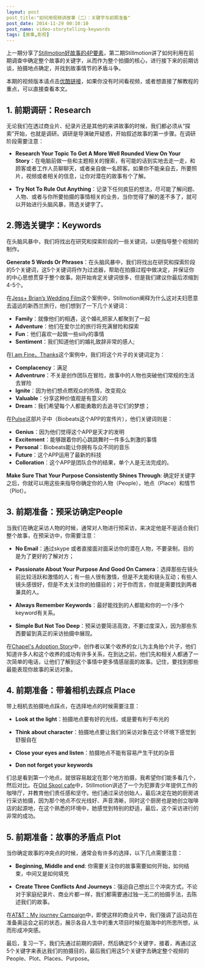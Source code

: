 ```yaml
---
layout: post
post_title:"如何用视频讲故事（二）：关键字与前期准备"
post_date: 2014-11-29 00:10:10
post_name: video-storytelling-keywords
tags: [故事,影视]
---
```


上一期分享了[Stillmotion好故事的4P要素](http://www.banpie.info/video-storytelling-4p/)，第二期Stillmotion讲了如何利用在前期调查中确定整个故事的关键字，从而作为整个拍摄的核心，进行接下来的前期访谈，拍摄地点确定，并找到故事情节的矛盾斗争。

本期的视频版本请点击[优酷链接](http://v.youku.com/v_show/id_XNTY4ODExOTAw.html?from=y1.2-1-87.3.1-2.1-1-1-0)，如果你没有时间看视频，或者想直接了解教程的重点，可以直接查看本文。

## 1. 前期调研：Research

无论我们在透过商业片、纪录片还是其他的来讲故事的时候，我们都必须从“探索”开始，也就是调研。调研是导演破开疑惑，开始叙述故事的第一步骤。在调研阶段需要注意：

*   **Research Your Topic To Get A More Well Rounded View On Your Story**：在电脑前做一些和主题相关的搜索，有可能的话到实地去走一走，和顾客或者工作人员聊聊天，或者亲自做一名顾客。如果你不能亲自去，所要照片，视频或者相关的信息，让你对潜在的故事有个了解。

*   **Try Not To Rule Out Anything**：记录下任何疯狂的想法，尽可能了解问题、人物、或者与你所要拍摄的事情相关的业务，当你觉得了解的差不多了，就可以开始进行头脑风暴，筛选关键字了。

## 2.筛选关键字：Keywords

在头脑风暴中，我们将找出在研究和探索阶段的一些关键词，以便指导整个视频的制作。

**Generate 5 Words Or Phrases**：在头脑风暴中，我们将找出在研究和探索阶段的5个关键词，这5个关键词将作为过滤器，帮助在拍摄过程中做决定，并保证你的中心思想贯穿于整个故事。刚开始肯定关键词很多，但是我们建议你最后浓缩到4-5个。

在[Jess+ Brian’s Wedding Film](https://vimeo.com/66854617)这个案例中，Stillmotion阐释为什么这对夫妇愿意去遥远的新西兰旅行，他们想到了一下几个关键词：

- **Family**：就像他们的相遇，这个婚礼把家人都聚到了一起
- **Adventure**：他们在爱尔兰的旅行将充满冒险和探索
- **Fun**：他们喜欢一起做一些silly的事情
- **Sentiment**：我们知道他们的婚礼致辞非常的感人;

在[I am Fine，Thanks](http://www.imfinethanksmovie.com/)这个案例中，我们将这个片子的关键词定为：

- **Complacency**：满足
-  **Adventrure**：不关是创作团队在冒险，故事中的人物也突破他们常规的生活去冒险
- **Ignite**：因为他们想点燃观众的热情，改变观众
- **Valuable**：分享这种价值观是有意义的
- **Dream**：我们希望每个人都能勇敢的去追寻它们的梦想；

在[Pulse](https://vimeo.com/55772166)这部片子中（Biobeats这个APP的宣传片），他们关键词则是：

- **Genius**：因为他们觉得这个APP是天才的发明
- **Excitement**：能够跟着你的心跳跳舞时一件多么刺激的事情
- **Personal**：Biobeats能让你拥有与众不同的音乐
- **Future**：这个APP运用了最新的科技
- **Colloration**：这个APP是团队合作的结果，单个人是无法完成的。

**Make Sure That Your Purpose Consistently Shines Through**: 确定好关键字之后，你就可以用这些来指导你确定你的人物（People），地点（Place）和情节（Plot）。

## 3. 前期准备：预采访确定People

当我们在确定采访人物的时候，通常对人物进行预采访，来决定他是不是适合我们整个故事，在预采访中，你需要注意：

- **No Email**：通过skype 或者直接面对面采访你的潜在人物，不要录制，目的是为了更好的了解对方；

- **Passionate About Your Purpose And Good On Camera**：选择那些在镜头前比较活跃和激情的人；有一些人很有激情，但是不太能和镜头互动；有些人镜头感很好，但是不太关注你的拍摄目的；对于你而言，你就是需要找到两者兼具的人。

- **Always Remember Keywords**：最好能找到的人都能和你的一个/多个keyword有关系。

- **Simple But Not Too Deep**：预采访要简洁高效，不要过度深入，因为那些东西要留到真正的采访拍摄中展现。

在[Chapel's Adoption Story](https://vimeo.com/34640687)中，创作者以某个收养的女儿为主角拍个片子，他们知道许多人和这个收养的成功有许多关系，在到达之前，他们先和相关人都通了一次简单的电话，让他们了解到这个事情中更多情感层面的故事。记住，要找到那些最能表现你故事的采访对象。

## 4. 前期准备：带着相机去踩点 Place

带上相机去拍摄地点踩点，在选择地点的时候需要注意：

*   **Look at the light**：拍摄地点要有好的光线，或是要有利于布光的

*   **Think about character**：拍摄地点要让我们的采访对象在这个环境下感觉到舒服自在

*   **Close your eyes and listen**：拍摄地点不能有容易产生干扰的杂音

*   **Don not forget your keywords**

们总是看到第一个地点，就很容易敲定在那个地方拍摄，我希望你们能多看几个，然后对比。在[Old Skool cafe](https://vimeo.com/42108559)中，Stillmotion讲述了一个为犯罪青少年提供工作的咖啡厅，并教育他们责任感和坚守。他们通过采访创始人，最后决定在她的厨房进行采访拍摄，因为那个地点不仅光线好、声音清晰，同时这个厨房也是她创立咖啡店的起源地，在这个熟悉的环境中，她感觉到特别的舒适，最后，这个采访进行的非常的成功。

## 5. 前期准备：故事的矛盾点 Plot

当你确定故事的冲突点的时候，通常会有许多的选择，以下几点需要注意：

*   **Beginning, Middle and end**: 你需要关注你的故事需要如何开始，如何结束，中间又是如何填充

*   **Create Three Conflicts And Journeys**：强迫自己想出三个冲突方式，不论对于家庭纪录片、商业片都一样，我们都需要通过独一无二的拍摄手法，去陈述我们的故事。

在[AT&amp;T：My journey Campaign](https://vimeo.com/65082431)中，即使这样的商业片中，我们强调了运动员在准备奥运会之前的状态，展示各自人生中的重大项目时候在脑海中的所思所想，从而形成冲突感。

最后，复习一下，我们先通过前期的调研，然后确定5个关键字，接着，再通过这5个关键字来表达我们的拍摄目的，最后我们用这5个关键字去确定整个视频的People、Plot、Places、Purpose。 